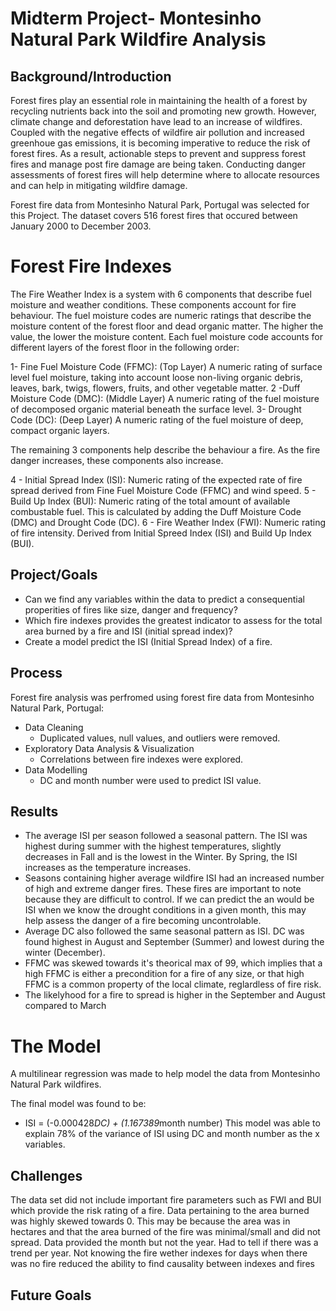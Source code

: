 # Midterm Project- Montesinho Natural Park Wildfire Analysis

## Background/Introduction

Forest fires play an essential role in maintaining the health of a forest by recycling nutrients back into the soil and promoting new growth. However, climate change and deforestation have lead to an increase of wildfires. Coupled with the negative effects of wildfire air pollution and increased greenhoue gas emissions, it is becoming imperative to reduce the risk of forest fires. As a result, actionable steps to prevent and suppress forest fires and manage post fire damage are being taken. Conducting danger assessments of forest fires will help determine where to allocate resources and can help in mitigating wildfire damage. 

Forest fire data from Montesinho Natural Park, Portugal was selected for this Project. The dataset covers 516 forest fires that occured between January 2000 to December 2003.

# Forest Fire Indexes

The Fire Weather Index is a system with 6 components that describe fuel moisture and weather conditions. These components account for fire behaviour. The fuel moisture codes are numeric ratings that describe the moisture content of the forest floor and dead organic matter. The higher the value, the lower the moisture content. Each fuel moisture code accounts for different layers of the forest floor in the following order: 

 1- Fine Fuel Moisture Code (FFMC): (Top Layer) A numeric rating of surface level fuel moisture, taking into account loose non-living organic debris, leaves, bark, twigs, flowers, fruits, and other vegetable matter.
 2 -Duff Moisture Code (DMC): (Middle Layer)  A numeric rating of the fuel moisture of decomposed organic material beneath the surface level. 
 3- Drought Code (DC): (Deep Layer) A numeric rating of the fuel moisture of deep, compact organic layers. 

The remaining 3 components help describe the behaviour a fire. As the fire danger increases, these components also increase. 

 4 - Initial Spread Index (ISI): Numeric rating of the expected rate of fire spread derived from Fine Fuel Moisture Code (FFMC) and wind speed. 
 5 - Build Up Index (BUI): Numeric rating of the total amount of available combustable fuel. This is calculated by adding the Duff Moisture Code (DMC) and Drought Code (DC). 
 6 - Fire Weather Index (FWI): Numeric rating of fire intensity. Derived from Initial Spreed Index (ISI) and Build Up Index (BUI). 


## Project/Goals
 * Can we find any variables within the data to predict a consequential properities of fires like size, danger and frequency?
 * Which fire indexes provides the greatest indicator to assess for the total area burned by a fire and ISI (initial spread index)?
 * Create a model predict the ISI (Initial Spread Index) of a fire. 

## Process
Forest fire analysis was perfromed using forest fire data from Montesinho Natural Park, Portugal:
* Data Cleaning
    * Duplicated values, null values, and outliers were removed.
* Exploratory Data Analysis & Visualization
    * Correlations between fire indexes were explored.
* Data Modelling
    * DC and month number were used to predict ISI value.

## Results

* The average ISI per season followed a seasonal pattern. The ISI was highest during summer with the highest temperatures, slightly decreases in Fall and is the lowest in the Winter. By Spring, the ISI increases as the temperature increases.
* Seasons containing higher average wildfire ISI had an increased number of high and extreme danger fires. These fires are important to note because they are difficult to control. If we can predict the an would be ISI when we know the drought conditions in a given month, this may help assess the danger of a fire becoming uncontrolable. 
* Average DC also followed the same seasonal pattern as ISI. DC was found highest in August and September (Summer) and lowest during the winter (December). 
* FFMC was skewed towards it's theorical max of 99, which implies that a high FFMC is either a precondition for a fire of any size, or that high FFMC is a common property of the local climate, reglardless of fire risk. 
* The likelyhood for a fire to spread is higher in the September and August compared to March

# The Model
A multilinear regression was made to help model the data from Montesinho Natural Park wildfires. 

The final model was found to be: 
* ISI = (-0.000428*DC) + (1.167389*month number) 
This model was able to explain 78% of the variance of ISI using DC and month number as the x variables. 

## Challenges 
The data set did not include important fire parameters such as FWI and BUI which provide the risk rating of a fire.
Data pertaining to the area burned was highly skewed towards 0. This may be because the area was in hectares and that the area burned of the fire was minimal/small and did not spread.
Data provided the month but not the year. Had to tell if there was a trend per year.
Not knowing the fire wether indexes for days when there was no fire reduced the ability to find causality between indexes and fires


## Future Goals

